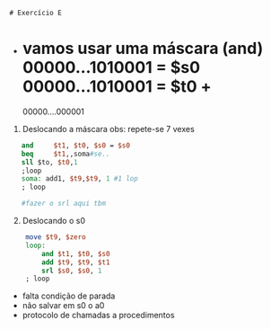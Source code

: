     # Exercício E

- vamos usar uma máscara (and) 
    00000...1010001 = $s0
    00000...1010001 = $t0 +
    ======================
    00000....000001

1. Deslocando a máscara
obs: repete-se 7 vexes
 ``` mips
    and     $t1, $t0, $s0 = $s0
    beq     $t1,,soma#se..
    sll $to, $t0,1
    ;loop
    soma: add1, $t9,$t9, 1 #1 lop
    ; loop

    #fazer o srl aqui tbm
 ```
 2. Deslocando o s0
``` mips
    move $t9, $zero
    loop: 
        and $t1, $t0, $s0
        add $t9, $t9, $t1
        srl $s0, $s0, 1
    ; loop
 ```

 - falta condição de parada 
 - não salvar em s0 o a0
 - protocolo de chamadas a procedimentos